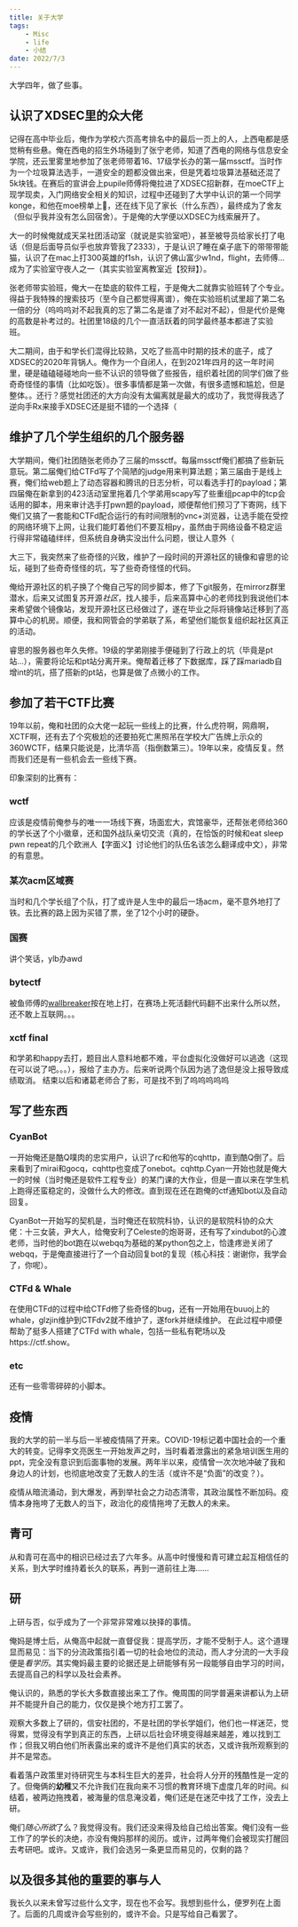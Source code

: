 ```yaml
---
title: 关于大学
tags: 
    - Misc
    - life
    - 小结
date: 2022/7/3
---
```


大学四年，做了些事。

## 认识了XDSEC里的众大佬

记得在高中毕业后，俺作为学校六页高考排名中的最后一页上的人，上西电都是感觉稍有些悬。俺在西电的招生外场碰到了张宁老师，知道了西电的网络与信息安全学院，还云里雾里地参加了张老师带着16、17级学长办的第一届mssctf。当时作为一个垃圾算法选手，一道安全的题都没做出来，但是凭着垃圾算法基础还混了5k块钱。在赛后的宣讲会上pupile师傅将俺拉进了XDSEC招新群，在moeCTF上现学现卖，入门网络安全相关的知识，过程中还碰到了大学中认识的第一个同学konge，和他在moe榜单上🤺，还在线下见了家长（什么东西），最终成为了舍友（但似乎我并没有怎么回宿舍）。于是俺的大学便以XDSEC为线索展开了。

大一的时候俺就成天呆社团活动室（就说是实验室吧），甚至被导员给家长打了电话（但是后面导员似乎也放弃管我了2333），于是认识了睡在桌子底下的带带带能猫，认识了在mac上打300英雄的f1sh，认识了佛山富少w1nd，flight，去师傅... 成为了实验室守夜人之一（其实实验室离教室近【狡辩】）。

张老师带实验班，俺大一在垫底的软件工程，于是俺大二就靠实验班转了个专业。得益于我特殊的搜索技巧（至今自己都觉得离谱），俺在实验班机试里超了第二名一倍的分（呜呜呜对不起我真的忘了第二名是谁了对不起对不起），但是代价是俺的高数是补考过的。社团里18级的几个一直活跃着的同学最终基本都进了实验班。

大二期间，由于和学长们混得比较熟，又吃了些高中时期的技术的底子，成了XDSEC的2020年背锅人。俺作为一个自闭人，在到2021年四月的这一年时间里，硬是磕磕碰碰地向一些不认识的领导做了些报告，组织着社团的同学们做了些奇奇怪怪的事情（比如吃饭）。很多事情都是第一次做，有很多遗憾和尴尬，但是整体。。还行？感觉社团还的大方向没有太偏离就是最大的成功了，我觉得我选了逆向手Rx来接手XDSEC还是挺不错的一个选择（

## 维护了几个学生组织的几个服务器

大学期间，俺们社团随张老师办了三届的mssctf。每届mssctf俺们都搞了些新玩意玩。第二届俺们给CTFd写了个简陋的judge用来判算法题；第三届由于是线上赛，俺们给web题上了动态容器和腾讯的日志分析，可以看选手打的payload；第四届俺在新拿到的423活动室里拖着几个学弟用scapy写了些重组pcap中的tcp会话用的脚本，用来审计选手打pwn题的payload，顺便帮他们预习了下寄网，线下俺们又搞了一套能和CTFd配合运行的有时间限制的vnc+浏览器，让选手能在受控的网络环境下上网，让我们能盯着他们不要互相py，虽然由于网络设备不稳定运行得非常磕磕绊绊，但系统自身确实没出什么问题，很让人意外（

大三下，我突然来了些奇怪的兴致，维护了一段时间的开源社区的镜像和睿思的论坛，碰到了些奇奇怪怪的坑，写了些奇奇怪怪的代码。

俺给开源社区的机子换了个俺自己写的同步脚本，修了下git服务，在mirrorz群里潜水，后来又试图复苏开源*社区*，找人接手，后来高算中心的老师找到我说他们本来希望做个镜像站，发现开源社区已经做过了，遂在毕业之际将镜像站迁移到了高算中心的机房。顺便，我和网管会的学弟联了系，希望他们能恢复组织起社区真正的活动。

睿思的服务器也年久失修。19级的学弟刚接手便碰到了行政上的坑（毕竟是pt站...），需要将论坛和pt站分离开来。俺帮着迁移了下数据库，踩了踩mariadb自增int的坑，搭了搭新的pt站，也算是做了点微小的工作。

## 参加了若干CTF比赛

19年以前，俺和社团的众大佬一起玩一些线上的比赛，什么虎符啊，网鼎啊，XCTF啊，还有去了个究极尬的还要拍死亡黑照吊在学校大广告牌上示众的360WCTF，结果只能说是，比清华高（指倒数第三）。19年以来，疫情反复。然而我们还是有一些机会去一些线下赛。

印象深刻的比赛有：

### wctf

应该是疫情前俺参与的唯一一场线下赛，场面宏大，宾馆豪华，还帮张老师给360的学长送了个小徽章，还和国外战队亲切交流（真的，在恰饭的时候和eat sleep pwn repeat的几个欧洲人【字面义】讨论他们的队伍名该怎么翻译成中文），非常的有意思。

### 某次acm区域赛

当时和几个学长组了个队，打了或许是人生中的最后一场acm，毫不意外地打了铁。去比赛的路上因为买错了票，坐了12个小时的硬卧。

### 国赛

讲个笑话，ylb办awd

### bytectf

被鱼师傅的[wallbreaker](https://github.com/frank-dockerfiles/wallbreaker2020-reproduction)按在地上打，在赛场上死活翻代码翻不出来什么所以然，还不敢上互联网。。。

### xctf final

和学弟和happy去打，题目出人意料地都不难，平台虚拟化没做好可以逃逸（这现在可以说了吧。。。），报给了主办方。后来听说两个队因为逃了逸但是没上报导致成绩取消。
结束以后和诸葛老师合了影，可是找不到了呜呜呜呜呜

## 写了些东西

### CyanBot

一开始俺还是酷Q噗肉的忠实用户，认识了rc和他写的cqhttp，直到酷Q倒了。后来看到了mirai和gocq，cqhttp也变成了onebot。cqhttp.Cyan一开始也就是俺大一的时候（当时俺还是软件工程专业）的某门课的大作业，但是一直以来在学生机上跑得还蛮稳定的，没做什么大的修改。直到现在还在跑俺的ctf通知bot以及自动回复。

CyanBot一开始写的契机是，当时俺还在软院科协，认识的是软院科协的众大佬：十三女装，尹大人，给俺安利了Celeste的炮哥哥，还有写了xindubot的心渡老师，当时他的bot跑在以webqq为基础的某python包之上，恰逢疼逊关闭了webqq，于是俺直接进行了一个自动回复bot的复现（核心科技：谢谢你，我学会了，你呢）。

### CTFd & Whale

在使用CTFd的过程中给CTFd修了些奇怪的bug，还有一开始用在buuoj上的whale，glzjin维护到CTFdv2就不维护了，遂fork并继续维护。
在此过程中顺便帮助了挺多人搭建了CTFd with whale，包括一些私有靶场以及https://ctf.show。

### etc

还有一些零零碎碎的小脚本。

## 疫情

我的大学的前一半与后一半被疫情隔了开来。COVID-19标记着中国社会的一个重大的转变。记得李文亮医生一开始发声之时，当时看着泄露出的紧急培训医生用的ppt，完全没有意识到后面事物的发展。两年半以来，疫情曾一次次地冲破了我和身边人的计划，也彻底地改变了无数人的生活（或许不是“负面”的改变？）。

疫情从暗流涌动，到大爆发，再到举社会之力动态清零，其政治属性不断加码。疫情本身拖垮了无数人的当下，政治化的疫情拖垮了无数人的未来。

## 青可

从和青可在高中的相识已经过去了六年多。从高中时慢慢和青可建立起互相信任的关系，到大学时维持着长久的联系，再到一道前往上海……

## 研

上研与否，似乎成为了一个非常非常难以抉择的事情。

俺妈是博士后，从俺高中起就一直督促我：提高学历，才能不受制于人。这个道理显而易见：当下的分流政策指引着一切的社会地位的流动，而人才分流的一大手段便是*看学历*。其实俺妈最主要的论据还是上研能够有另一段能够自由学习的时间，去提高自己的科学以及社会素养。

俺认识的，熟悉的学长大多数直接出来工了作。俺周围的同学普遍来讲都认为上研并不能提升自己的能力，仅仅是换个地方打工罢了。

观察大多数上了研的，信安社团的，不是社团的学长学姐们，他们也一样迷茫，觉得累，觉得没有学到真正的东西，上研以后社会环境变得越来越差，难以找到工作；但我又明白他们所表露出来的或许不是他们真实的状态，又或许我所观察到的并不是常态。

看着落户政策里对待研究生与本科生巨大的差异，社会将人分开的残酷性是一定的了。但俺俩的**幼稚**又不允许我们在我向来不习惯的教育环境下虚度几年的时间。纠结着，被两边拖拽着，被海量的信息淹没着，俺们还是在迷茫中找了工作，没去上研。

俺们*随心所欲*了么？我觉得没有。我们还没来得及给自己给出答案。俺们没有一些工作了的学长的决绝，亦没有俺妈那样的阅历。或许，过两年俺们会被现实打醒回去考研吧。或许。又或许，我们会选另一条更显而易见的，仅剩的路？

## 以及很多其他的重要的事与人

我长久以来未曾写过些什么文字，现在也不会写。我想到些什么，便罗列在上面了。后面的几周或许会写些别的，或许不会。只是写给自己看罢了。
